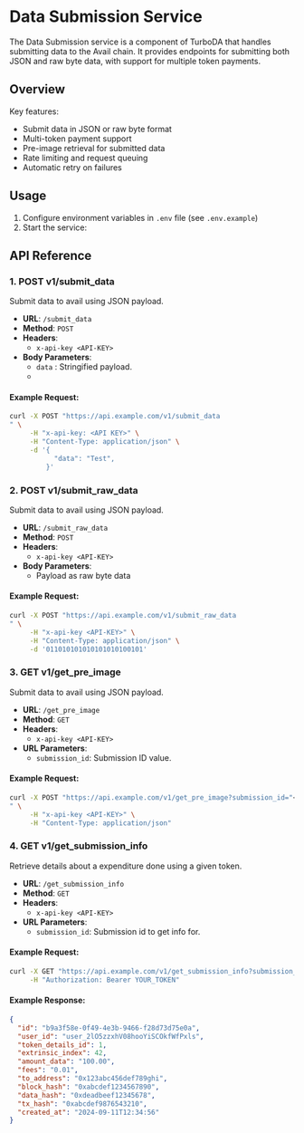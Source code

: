 # Data Submission Service

The Data Submission service is a component of TurboDA that handles submitting data to the Avail chain. It provides endpoints for submitting both JSON and raw byte data, with support for multiple token payments.

## Overview

Key features:

- Submit data in JSON or raw byte format
- Multi-token payment support
- Pre-image retrieval for submitted data
- Rate limiting and request queuing
- Automatic retry on failures

## Usage

1. Configure environment variables in `.env` file (see `.env.example`)
2. Start the service:

## API Reference

### 1. POST v1/submit_data

Submit data to avail using JSON payload.

- **URL**: `/submit_data`
- **Method**: `POST`
- **Headers**:
  - `x-api-key <API-KEY>`
- **Body Parameters**:
  - `data` : Stringified payload.
  - 
#### Example Request:

```bash
curl -X POST "https://api.example.com/v1/submit_data
" \
     -H "x-api-key: <API KEY>" \
     -H "Content-Type: application/json" \
     -d '{
           "data": "Test",
         }'

```

### 2. POST v1/submit_raw_data

Submit data to avail using JSON payload.

- **URL**: `/submit_raw_data`
- **Method**: `POST`
- **Headers**:
  - `x-api-key <API-KEY>`
- **Body Parameters**:
  - Payload as raw byte data

#### Example Request:

```bash
curl -X POST "https://api.example.com/v1/submit_raw_data
" \
     -H "x-api-key <API-KEY>" \
     -H "Content-Type: application/json" \
     -d '011010101010101010100101'

```

### 3. GET v1/get_pre_image

Submit data to avail using JSON payload.

- **URL**: `/get_pre_image`
- **Method**: `GET`
- **Headers**:
  - `x-api-key <API-KEY>`
- **URL Parameters**:
  - `submission_id`: Submission ID value.

#### Example Request:

```bash
curl -X POST "https://api.example.com/v1/get_pre_image?submission_id="<SUBMISSION_ID>"
" \
     -H "x-api-key <API-KEY>" \
     -H "Content-Type: application/json"

```

### 4. GET v1/get_submission_info

Retrieve details about a expenditure done using a given token.

- **URL**: `/get_submission_info`
- **Method**: `GET`
- **Headers**:
  - `x-api-key <API-KEY>`
- **URL Parameters**:
  - `submission_id`: Submission id to get info for.

#### Example Request:

```bash
curl -X GET "https://api.example.com/v1/get_submission_info?submission_id=b9a3f58e-0f49-4e3b-9466-f28d73d75e0a" \
     -H "Authorization: Bearer YOUR_TOKEN"
```

#### Example Response:

```json
{
  "id": "b9a3f58e-0f49-4e3b-9466-f28d73d75e0a",
  "user_id": "user_2lO5zzxhV08hooYiSCOkfWfPxls",
  "token_details_id": 1,
  "extrinsic_index": 42,
  "amount_data": "100.00",
  "fees": "0.01",
  "to_address": "0x123abc456def789ghi",
  "block_hash": "0xabcdef1234567890",
  "data_hash": "0xdeadbeef12345678",
  "tx_hash": "0xabcdef9876543210",
  "created_at": "2024-09-11T12:34:56"
}
```
